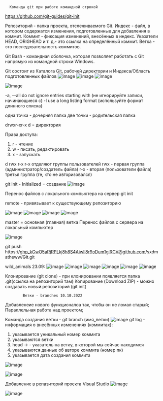       Команды git при работе командной строкой

https://github.com/git-guides/git-init

Репозиторий - папка проекта, отслеживаемого Git.
Индекс - файл, в котором содержатся изменения, подготовленные для добавления в коммит.
Коммит - фиксация изменений, внесённых в индекс.
Указатели HEAD, ORIGHEAD и т. д.- это ссылка на определённый коммит.
Ветка - это последовательность коммитов.

Git Bash - командная оболочка, которая позволяет работать с Git напрямую из командной строки Windows.

Git состоит из Каталога Git, рабочей директории и Индекса/Область подготовленных файлов
![image](https://user-images.githubusercontent.com/97594112/188800642-9562b6a4-802e-4857-ac15-35f8630547ae.png)
![image](https://user-images.githubusercontent.com/97594112/188801144-7c5a52ca-a1fa-4842-95dc-08ea3b361e8f.png)
![image](https://user-images.githubusercontent.com/97594112/188805930-46c0c8b1-d97a-4867-a83e-815fa1978398.png)

![image](https://user-images.githubusercontent.com/97594112/188803787-d3928815-be49-4588-8775-25746b429fc6.png)

-a, --all                  do not ignore entries starting with (не игнорируйте записи, начинающиеся с)
-l                         use a long listing format (используйте формат длинного списка)

одна точка - дочерняя папка
две точки - родительская папка

drwxr-xr-x
d = директория

Права доступа:
1. r - чтение
2. w - писать, редактировать
3. x - запускать

d  rwx  r-x  r-x  отделяют группы пользователей
rwx - первая группа (администратор/создатель файла)
r-x - вторая (пользователи файла)
третья группа (те, кто не авторизовался)

git init - Initialized = создание
![image](https://user-images.githubusercontent.com/97594112/188810238-0d99e94e-cb7a-4ae2-b989-2651301d1ef7.png)

   Перенос файлов с локального компьютера на сервер
git init 

remote - привязывает к существующему репозиторию

![image](https://user-images.githubusercontent.com/97594112/188814233-edd31760-3dce-4dc1-8537-f45236691da1.png)
![image](https://user-images.githubusercontent.com/97594112/188816811-8879a78a-ccd1-4092-9bf2-8bc4274a0022.png)
![image](https://user-images.githubusercontent.com/97594112/188817434-e2cfa9cd-d404-45b0-8380-93b7c23b59df.png)
![image](https://user-images.githubusercontent.com/97594112/188831379-a8865ebd-ecc0-4c2e-b042-42bb2a339ac9.png)

master = основная (главная) ветка
   Перенос файлов с сервера на локальный компьютер



![image](https://user-images.githubusercontent.com/97594112/189284897-f5825562-75b4-484e-b346-f5470e23cc99.png)

git push  https://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@github.com/sxdmatheww/Git.git


wild_animals 23.09:
![image](https://user-images.githubusercontent.com/97594112/191926132-88f95e58-7abe-46ba-a8b7-1c97f09cf755.png)
![image](https://user-images.githubusercontent.com/97594112/191926186-6b2103fe-e88f-40f2-9935-6398de6b1aec.png)
![image](https://user-images.githubusercontent.com/97594112/191926224-75284612-b528-42e7-9e83-204bc41e38a0.png)
![image](https://user-images.githubusercontent.com/97594112/191926261-86173639-8939-4708-a638-3ce1d1241fde.png)
![image](https://user-images.githubusercontent.com/97594112/191926292-17deb34c-8d10-4f6f-9c42-394cc126823c.png)
![image](https://user-images.githubusercontent.com/97594112/191926336-c80a455c-0a2e-4b6d-947e-26f1687d92b0.png)


Клонирование (git clone) - при клонировании появляется папка .git(ссылка на репозиторий там)
Копирование (Download ZIP) - можно создавать новый репозиторий (git init)
   
            Ветки - branches 10.10.2022
Добавленеие нового функционалоа так, чтобы он не ломал старый;
Параллельная работа над проектом;

Команда создания ветки - git branch (имя_ветки)
![image](https://user-images.githubusercontent.com/97594112/194834785-45067d0f-60cb-4b96-bc9d-3180b389a0ef.png)
git log - информация о внесённых изменениях (коммитах):
1. указывается уникальный номер коммита
2. указываются ветки
3. head -> - указатель на ветку, в которой мы сейчас находимся
4. указываются данные об авторе коммита (номер пк)
5. указывается дата создания коммита

![image](https://user-images.githubusercontent.com/97594112/194837626-d80eb6fa-ebd6-4ced-a682-f64809ba0e0d.png)

![image](https://user-images.githubusercontent.com/97594112/194842456-888b1141-8fc8-46ae-96e5-2f551962014f.png)

Добавление в репазиторий проекта Visual Studio
![image](https://user-images.githubusercontent.com/97594112/195777064-645c4368-f60a-4875-add6-415b75a98dbd.png)

![image](https://user-images.githubusercontent.com/97594112/196636854-b8341bbd-e239-4928-9d1a-8a53f61c2b85.png)





















